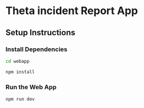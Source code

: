 # Theta incident Report App

## Setup Instructions

### Install Dependencies

```bash
cd webapp

npm install
```

### Run the Web App

```bash
npm run dev
```

